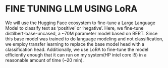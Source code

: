 # FINE TUNING LLM USING LoRA
We will use the Hugging Face ecosystem to fine-tune a Large Language Model to classify text as ‘positive’ or ‘negative’. Here, we fine-tune distilbert-base-uncased, a ~70M parameter model based on BERT. Since this base model was trained to do language modeling and not classification, we employ transfer learning to replace the base model head with a classification head. Additionally, we use LoRA to fine-tune the model efficiently enough that it can run on my system(HP intel core i5) in a reasonable amount of time (~20 min).
